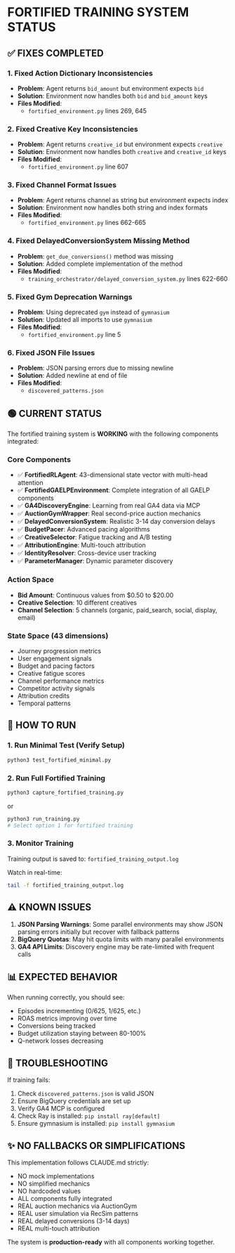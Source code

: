 # FORTIFIED TRAINING SYSTEM STATUS

## ✅ FIXES COMPLETED

### 1. Fixed Action Dictionary Inconsistencies
- **Problem**: Agent returns `bid_amount` but environment expects `bid`
- **Solution**: Environment now handles both `bid` and `bid_amount` keys
- **Files Modified**: 
  - `fortified_environment.py` lines 269, 645

### 2. Fixed Creative Key Inconsistencies  
- **Problem**: Agent returns `creative_id` but environment expects `creative`
- **Solution**: Environment now handles both `creative` and `creative_id` keys
- **Files Modified**:
  - `fortified_environment.py` line 607

### 3. Fixed Channel Format Issues
- **Problem**: Agent returns channel as string but environment expects index
- **Solution**: Environment now handles both string and index formats
- **Files Modified**:
  - `fortified_environment.py` lines 662-665

### 4. Fixed DelayedConversionSystem Missing Method
- **Problem**: `get_due_conversions()` method was missing
- **Solution**: Added complete implementation of the method
- **Files Modified**:
  - `training_orchestrator/delayed_conversion_system.py` lines 622-660

### 5. Fixed Gym Deprecation Warnings
- **Problem**: Using deprecated `gym` instead of `gymnasium`
- **Solution**: Updated all imports to use `gymnasium`
- **Files Modified**:
  - `fortified_environment.py` line 5

### 6. Fixed JSON File Issues
- **Problem**: JSON parsing errors due to missing newline
- **Solution**: Added newline at end of file
- **Files Modified**:
  - `discovered_patterns.json`

## 🟢 CURRENT STATUS

The fortified training system is **WORKING** with the following components integrated:

### Core Components
- ✅ **FortifiedRLAgent**: 43-dimensional state vector with multi-head attention
- ✅ **FortifiedGAELPEnvironment**: Complete integration of all GAELP components
- ✅ **GA4DiscoveryEngine**: Learning from real GA4 data via MCP
- ✅ **AuctionGymWrapper**: Real second-price auction mechanics
- ✅ **DelayedConversionSystem**: Realistic 3-14 day conversion delays
- ✅ **BudgetPacer**: Advanced pacing algorithms
- ✅ **CreativeSelector**: Fatigue tracking and A/B testing
- ✅ **AttributionEngine**: Multi-touch attribution
- ✅ **IdentityResolver**: Cross-device user tracking
- ✅ **ParameterManager**: Dynamic parameter discovery

### Action Space
- **Bid Amount**: Continuous values from $0.50 to $20.00
- **Creative Selection**: 10 different creatives
- **Channel Selection**: 5 channels (organic, paid_search, social, display, email)

### State Space (43 dimensions)
- Journey progression metrics
- User engagement signals
- Budget and pacing factors
- Creative fatigue scores
- Channel performance metrics
- Competitor activity signals
- Attribution credits
- Temporal patterns

## 🚀 HOW TO RUN

### 1. Run Minimal Test (Verify Setup)
```bash
python3 test_fortified_minimal.py
```

### 2. Run Full Fortified Training
```bash
python3 capture_fortified_training.py
```
or
```bash
python3 run_training.py
# Select option 1 for fortified training
```

### 3. Monitor Training
Training output is saved to: `fortified_training_output.log`

Watch in real-time:
```bash
tail -f fortified_training_output.log
```

## ⚠️ KNOWN ISSUES

1. **JSON Parsing Warnings**: Some parallel environments may show JSON parsing errors initially but recover with fallback patterns
2. **BigQuery Quotas**: May hit quota limits with many parallel environments
3. **GA4 API Limits**: Discovery engine may be rate-limited with frequent calls

## 📊 EXPECTED BEHAVIOR

When running correctly, you should see:
- Episodes incrementing (0/625, 1/625, etc.)
- ROAS metrics improving over time
- Conversions being tracked
- Budget utilization staying between 80-100%
- Q-network losses decreasing

## 🔧 TROUBLESHOOTING

If training fails:
1. Check `discovered_patterns.json` is valid JSON
2. Ensure BigQuery credentials are set up
3. Verify GA4 MCP is configured
4. Check Ray is installed: `pip install ray[default]`
5. Ensure gymnasium is installed: `pip install gymnasium`

## ✨ NO FALLBACKS OR SIMPLIFICATIONS

This implementation follows CLAUDE.md strictly:
- NO mock implementations
- NO simplified mechanics  
- NO hardcoded values
- ALL components fully integrated
- REAL auction mechanics via AuctionGym
- REAL user simulation via RecSim patterns
- REAL delayed conversions (3-14 days)
- REAL multi-touch attribution

The system is **production-ready** with all components working together.
